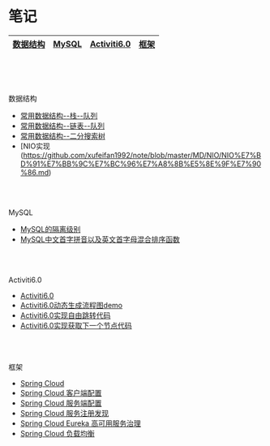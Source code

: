 # 笔记
[数据结构](#dataStructure)|[MySQL](#mysql)|[Activiti6.0](#activiti6.0)|[框架](#框架)
-|-|-|-


<br>
<br>
<br>


<span id="dataStructure">数据结构</span>
* [常用数据结构--栈--队列](https://github.com/xufeifan1992/note/blob/master/MD/Java%E5%9F%BA%E7%A1%80-%E6%95%B0%E6%8D%AE%E7%BB%93%E6%9E%84/%E6%95%B0%E6%8D%AE%E7%BB%93%E6%9E%84-%E6%A0%88-%E9%98%9F%E5%88%97.md)
* [常用数据结构--链表--队列](https://github.com/xufeifan1992/note/blob/master/MD/Java%E5%9F%BA%E7%A1%80-%E6%95%B0%E6%8D%AE%E7%BB%93%E6%9E%84/%E6%95%B0%E6%8D%AE%E7%BB%93%E6%9E%84-%E9%93%BE%E8%A1%A8.md)
* [常用数据结构--二分搜索树](https://github.com/xufeifan1992/note/blob/master/MD/Java%E5%9F%BA%E7%A1%80-%E6%95%B0%E6%8D%AE%E7%BB%93%E6%9E%84/%E6%95%B0%E6%8D%AE%E7%BB%93%E6%9E%84-%E4%BA%8C%E5%88%86%E6%90%9C%E7%B4%A2%E6%A0%91.md)
* [NIO实现(https://github.com/xufeifan1992/note/blob/master/MD/NIO/NIO%E7%BD%91%E7%BB%9C%E7%BC%96%E7%A8%8B%E5%8E%9F%E7%90%86.md)

<br>
<br>

<span id="mysql">MySQL</span>
* [MySQL的隔离级别](https://github.com/xufeifan1992/note/blob/master/MD/MySQL/%E6%95%B0%E6%8D%AE%E5%BA%93%E9%9A%94%E7%A6%BB%E7%BA%A7%E5%88%AB.md)
* [MySQL中文首字拼音以及英文首字母混合排序函数](https://github.com/xufeifan1992/note/blob/master/MD/MySQL/MySQL%E4%B8%AD%E6%96%87%E9%A6%96%E5%AD%97%E6%AF%8D%EF%BC%8C%E8%8B%B1%E6%96%87%E5%AD%97%E6%AF%8D%E6%B7%B7%E5%90%88%E6%8E%92%E5%BA%8F%E5%87%BD%E6%95%B0.md)

<br>
<br>

<span id="activiti6.0">Activiti6.0</span>
* [Activiti6.0](https://github.com/xufeifan1992/note/blob/master/MD/activiti/%E5%B7%A5%E4%BD%9C%E6%B5%81-activiti6.0.md)
* [Activiti6.0动态生成流程图demo](https://github.com/xufeifan1992/note/blob/master/MD/activiti/activiti6.0%20%E5%8A%A8%E6%80%81%E7%94%9F%E6%88%90%E6%B5%81%E7%A8%8B%E5%9B%BE%2C%E4%BC%9A%E7%AD%BE%E6%B5%81%E7%A8%8B.md)
* [Activiti6.0实现自由跳转代码](https://github.com/xufeifan1992/note/blob/master/MD/activiti/activiti6.0%E5%AE%9E%E7%8E%B0%E8%87%AA%E7%94%B1%E8%B7%B3%E8%BD%AC.md)
* [Activiti6.0实现获取下一个节点代码](https://github.com/xufeifan1992/note/blob/master/MD/activiti/Activiti6.0%E5%AE%9E%E7%8E%B0%E8%8E%B7%E5%8F%96%E4%B8%8B%E4%B8%80%E4%B8%AA%E8%8A%82%E7%82%B9%E4%BB%A3%E7%A0%81.md)
<br>
<br>

<span id = "框架">框架</span>
* [Spring Cloud](https://github.com/xufeifan1992/note/blob/master/MD/%E6%A1%86%E6%9E%B6/Spring%20Cloud.md)
* [Spring Cloud 客户端配置](https://github.com/xufeifan1992/note/blob/master/MD/%E6%A1%86%E6%9E%B6/Spring%20Cloud%E9%85%8D%E7%BD%AE%E5%AE%A2%E6%88%B7%E7%AB%AF.md)
* [Spring Cloud 服务端配置](https://github.com/xufeifan1992/note/blob/master/MD/%E6%A1%86%E6%9E%B6/Spring%20Cloud%E9%85%8D%E7%BD%AE%E6%9C%8D%E5%8A%A1%E5%99%A8.md)
* [Spring Cloud 服务注册发现](https://github.com/xufeifan1992/note/blob/master/MD/%E6%A1%86%E6%9E%B6/Spring%20Cloud%E6%9C%8D%E5%8A%A1%E5%8F%91%E7%8E%B0%E6%B3%A8%E5%86%8C.md)
* [Spring Cloud Eureka 高可用服务治理](https://github.com/xufeifan1992/note/blob/master/MD/%E6%A1%86%E6%9E%B6/Spring%20Cloud%20Eureka%20%E9%AB%98%E5%8F%AF%E7%94%A8%E6%9C%8D%E5%8A%A1%E6%B2%BB%E7%90%86.md)
* [Spring Cloud 负载均衡](https://github.com/xufeifan1992/note/blob/master/MD/%E6%A1%86%E6%9E%B6/Spring%20Cloud%20%E8%B4%9F%E8%BD%BD%E5%9D%87%E8%A1%A1.md)

